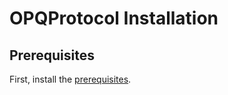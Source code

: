 # OPQProtocol Installation

## Prerequisites

First, install the [prerequisites](../installation-prerequisites.html).

